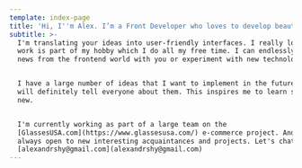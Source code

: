 ```yaml
---
template: index-page
title: 'Hi, I''m Alex. I’m a Front Developer who loves to develop beautiful things'
subtitle: >-
  I'm translating your ideas into user-friendly interfaces. I really love it! My
  work is part of my hobby which I do all my free time. I can endlessly discuss
  news from the frontend world with you or experiment with new technologies.


  I have a large number of ideas that I want to implement in the future and I
  will definitely tell everyone about them. This inspires me to learn something
  new.


  I'm currently working as part of a large team on the
  [GlassesUSA.com](https://www.glassesusa.com/) e-commerce project. And I'm
  always open to new interesting acquaintances and projects. Let's chat
  [alexandrshy@gmail.com](alexandrshy@gmail.com)
---
```


